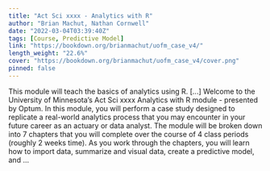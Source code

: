 ```yaml
---
title: "Act Sci xxxx - Analytics with R"
author: "Brian Machut, Nathan Cornwell"
date: "2022-03-04T03:39:40Z"
tags: [Course, Predictive Model]
link: "https://bookdown.org/brianmachut/uofm_case_v4/"
length_weight: "22.6%"
cover: "https://bookdown.org/brianmachut/uofm_case_v4/cover.png"
pinned: false
---
```


This module will teach the basics of analytics using R. [...] Welcome to the University of Minnesota’s Act Sci xxxx Analytics with R module - presented by Optum. In this module, you will perform a case study designed to replicate a real-world analytics process that you may encounter in your future career as an actuary or data analyst.
The module will be broken down into 7 chapters that you will complete over the course of 4 class periods (roughly 2 weeks time).
As you work through the chapters, you will learn how to import data, summarize and visual data, create a predictive model, and ...
